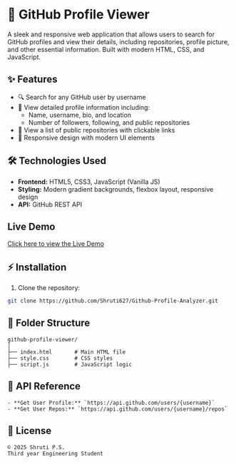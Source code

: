 # 🚀 GitHub Profile Viewer

A sleek and responsive web application that allows users to search for GitHub profiles and view their details, including repositories, profile picture, and other essential information. Built with modern HTML, CSS, and JavaScript.  

## ✨ Features

- 🔍 Search for any GitHub user by username
- 👤 View detailed profile information including:
  - Name, username, bio, and location
  - Number of followers, following, and public repositories
- 📂 View a list of public repositories with clickable links
- 📱 Responsive design with modern UI elements

## 🛠️ Technologies Used

- **Frontend:** HTML5, CSS3, JavaScript (Vanilla JS)  
- **Styling:** Modern gradient backgrounds, flexbox layout, responsive design  
- **API:** GitHub REST API  
## Live Demo

[Click here to view the Live Demo](https://shruti627.github.io/Github-Profile-Analyzer/)

## ⚡ Installation

1. Clone the repository:

```bash
git clone https://github.com/Shruti627/Github-Profile-Analyzer.git
```
## 📁 Folder Structure

```
github-profile-viewer/
│
├── index.html       # Main HTML file
├── style.css        # CSS styles
├── script.js        # JavaScript logic
```

## 🔗 API Reference
```
- **Get User Profile:** `https://api.github.com/users/{username}`  
- **Get User Repos:** `https://api.github.com/users/{username}/repos`  
```


## 📄 License  
```
© 2025 Shruti P.S.
Third year Engineering Student
```
